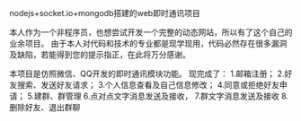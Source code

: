 nodejs+socket.io+mongodb搭建的web即时通讯项目

本人作为一个非程序员，也想尝试开发一个完整的动态网站，所以有了这个自己的业余项目。
由于本人对代码和技术的专业都是现学现用，代码必然存在很多漏洞及缺陷，若能得到您的提示指正，在此将万分感谢。

本项目是仿照微信、QQ开发的即时通讯模块功能。
现完成了：
1.邮箱注册；
2.好友搜索、发送好友请求；
3.个人信息查看及自己信息修改；
4.同意或拒绝好友申请；
5.建群、群管理
6.点对点文字消息发送及接收，
7.群文字消息发送及接收
8.删除好友、退出群聊


